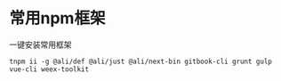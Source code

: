 常用npm框架
===

一键安装常用框架

```
tnpm ii -g @ali/def @ali/just @ali/next-bin gitbook-cli grunt gulp vue-cli weex-toolkit
```
